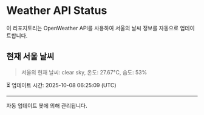 
# Weather API Status

이 리포지토리는 OpenWeather API를 사용하여 서울의 날씨 정보를 자동으로 업데이트합니다.

## 현재 서울 날씨
> 서울의 현재 날씨: clear sky, 온도: 27.67°C, 습도: 53%

⏳ 업데이트 시간: 2025-10-08 06:25:09 (UTC)

---
자동 업데이트 봇에 의해 관리됩니다.
